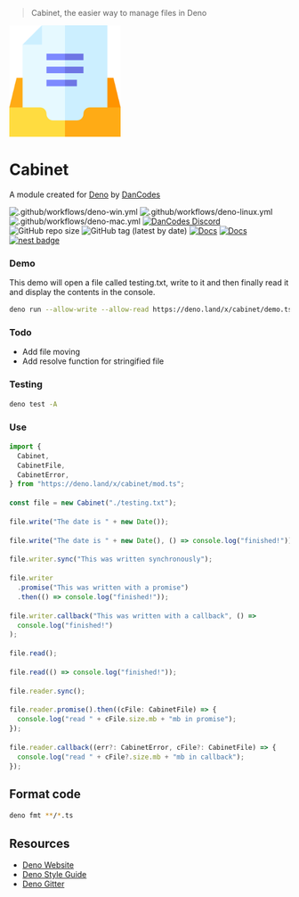 > Cabinet, the easier way to manage files in Deno

<img src="https://raw.githubusercontent.com/dan-online/cabinet/master/src/assets/logo.png" width="200px">

# Cabinet

A module created for [Deno](https://deno.land) by [DanCodes](https://dancodes.online)

![.github/workflows/deno-win.yml](https://github.com/dan-online/cabinet/workflows/.github/workflows/deno-win.yml/badge.svg)
![.github/workflows/deno-linux.yml](https://github.com/dan-online/cabinet/workflows/.github/workflows/deno-linux.yml/badge.svg)
![.github/workflows/deno-mac.yml](https://github.com/dan-online/cabinet/workflows/.github/workflows/deno-mac.yml/badge.svg)
[![DanCodes Discord](https://img.shields.io/discord/478586684666150934?color=%237289DA&label=discord%20support&logo=discord&logoColor=%23fff)](https://discord.gg/fdpcZAA)
![GitHub repo size](https://img.shields.io/github/repo-size/dan-online/cabinet)
![GitHub tag (latest by date)](https://img.shields.io/github/v/tag/dan-online/cabinet)
[![Docs](https://img.shields.io/badge/deno-docs-green?logo=deno&color=informational)](https://doc.deno.land/https/deno.land/x/cabinet/mod.ts)
[![Docs](https://img.shields.io/badge/deno-module-red?logo=deno)](https://deno.land/x/cabinet)
[![nest badge](https://nest.land/badge-block.svg)](https://nest.land/package/cabinet)

### Demo

This demo will open a file called testing.txt, write to it and then finally read it and display the contents in the console.

```bash
deno run --allow-write --allow-read https://deno.land/x/cabinet/demo.ts
```

### Todo

- Add file moving
- Add resolve function for stringified file

### Testing

```bash
deno test -A
```

### Use

```typescript
import {
  Cabinet,
  CabinetFile,
  CabinetError,
} from "https://deno.land/x/cabinet/mod.ts";

const file = new Cabinet("./testing.txt");

file.write("The date is " + new Date());

file.write("The date is " + new Date(), () => console.log("finished!"));

file.writer.sync("This was written synchronously");

file.writer
  .promise("This was written with a promise")
  .then(() => console.log("finished!"));

file.writer.callback("This was written with a callback", () =>
  console.log("finished!")
);

file.read();

file.read(() => console.log("finished!"));

file.reader.sync();

file.reader.promise().then((cFile: CabinetFile) => {
  console.log("read " + cFile.size.mb + "mb in promise");
});

file.reader.callback((err?: CabinetError, cFile?: CabinetFile) => {
  console.log("read " + cFile?.size.mb + "mb in callback");
});
```

## Format code

```bash
deno fmt **/*.ts
```

## Resources

- [Deno Website](https://deno.land)
- [Deno Style Guide](https://deno.land/std/style_guide.md)
- [Deno Gitter](https://gitter.im/denolife/Lobby)
